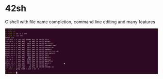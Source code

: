 42sh
====

 C shell with file name completion, command line editing and many features

![=> SCREENSHOT <=](42sh.jpg "42sh")